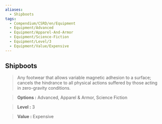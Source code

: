 ```yaml
---
aliases:
  - Shipboots
tags:
  - Compendium/CSRD/en/Equipment
  - Equipment/Advanced
  - Equipment/Apparel-And-Armor
  - Equipment/Science-Fiction
  - Equipment/Level/3
  - Equipment/Value/Expensive
---
```

    
      
## Shipboots      
      
>Any footwear that allows variable magnetic adhesion to a surface; cancels the hindrance to all physical actions suffered by those acting in zero-gravity conditions.      
> **Options :** Advanced, Apparel & Armor, Science Fiction      
> **Level :** 3      
> **Value :** Expensive